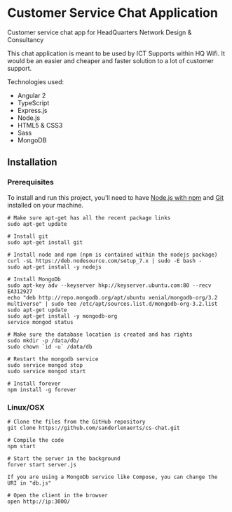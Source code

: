 # Customer Service Chat Application
Customer service chat app for HeadQuarters Network Design &amp; Consultancy

This chat application is meant to be used by ICT Supports within HQ Wifi. It would be an easier and cheaper and faster solution to a lot of customer support.

Technologies used:
* Angular 2
* TypeScript
* Express.js
* Node.js
* HTML5 &amp; CSS3
* Sass
* MongoDB


## Installation

### Prerequisites
To install and run this project, you'll need to have [Node.js with npm](https://nodejs.org/en/) and [Git](https://git-scm.com/downloads) installed on your machine.

```
# Make sure apt-get has all the recent package links
sudo apt-get update

# Install git
sudo apt-get install git

# Install node and npm (npm is contained within the nodejs package)
curl -sL https://deb.nodesource.com/setup_7.x | sudo -E bash -
sudo apt-get install -y nodejs

# Install MongoDb
sudo apt-key adv --keyserver hkp://keyserver.ubuntu.com:80 --recv EA312927
echo "deb http://repo.mongodb.org/apt/ubuntu xenial/mongodb-org/3.2 multiverse" | sudo tee /etc/apt/sources.list.d/mongodb-org-3.2.list
sudo apt-get update
sudo apt-get install -y mongodb-org
service mongod status

# Make sure the database location is created and has rights
sudo mkdir -p /data/db/
sudo chown `id -u` /data/db

# Restart the mongodb service
sudo service mongod stop
sudo service mongod start

# Install forever
npm install -g forever

```

### Linux/OSX

```
# Clone the files from the GitHub repository
git clone https://github.com/sanderlenaerts/cs-chat.git

# Compile the code
npm start

# Start the server in the background
forver start server.js

If you are using a MongoDb service like Compose, you can change the URI in "db.js"

# Open the client in the browser
open http://ip:3000/

```